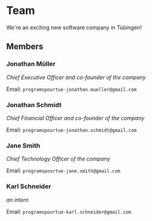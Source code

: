 # Team

We're an exciting new software company in Tübingen!

## Members

### Jonathan Müller

_Chief Executive Officer and co-founder of the company_

Email: `programspourtue-jonathan.mueller@gmail.com`

### Jonathan Schmidt

_Chief Financial Officer and co-founder of the company_

Email: `programspourtue-jonathan.schmidt@gmail.com`

### Jane Smith

_Chief Technology Officer of the company_

Email: `programspourtue-jane.smith@gmail.com`

### Karl Schneider

_an intern_

Email: `programspourtue-karl.schneider@gmail.com`
